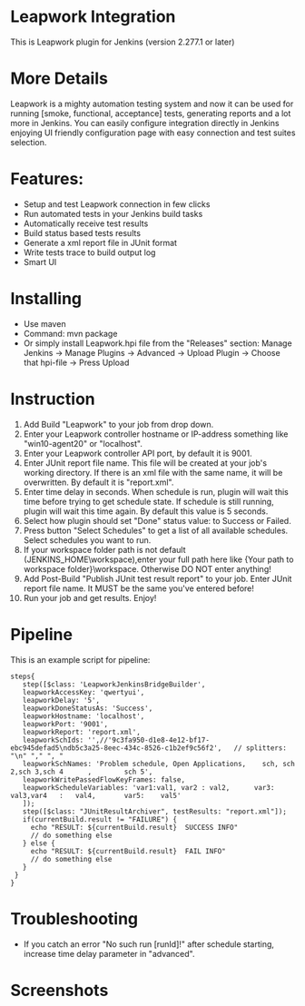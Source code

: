 # Leapwork Integration
This is Leapwork plugin for Jenkins (version 2.277.1 or later)

# More Details
Leapwork is a mighty automation testing system and now it can be used for running [smoke, functional, acceptance] tests, generating reports and a lot more in Jenkins. You can easily configure integration directly in Jenkins enjoying UI friendly configuration page with easy connection and test suites selection.

# Features:
 - Setup and test Leapwork connection in few clicks
 - Run automated tests in your Jenkins build tasks
 - Automatically receive test results
 - Build status based tests results
 - Generate a xml report file in JUnit format
 - Write tests trace to build output log
 - Smart UI
 
# Installing
- Use maven 
- Command: mvn package 
- Or simply install Leapwork.hpi file from the "Releases" section: Manage Jenkins -> Manage Plugins -> Advanced -> Upload Plugin -> Choose that hpi-file -> Press Upload

# Instruction
1. Add Build "Leapwork" to your job from drop down.
2. Enter your Leapwork controller hostname or IP-address something like "win10-agent20" or "localhost".
3. Enter your Leapwork controller API port, by default it is 9001.
4. Enter JUnit report file name. This file will be created at your job's working directory. If there is an xml file with the same name, it will be overwritten. By default it is "report.xml".
5. Enter time delay in seconds. When schedule is run, plugin will wait this time before trying to get schedule state. If schedule is still running, plugin will wait this time again. By default this value is 5 seconds.
6. Select how plugin should set "Done" status value: to Success or Failed.
7. Press button "Select Schedules" to get a list of all available schedules. Select schedules you want to run.
8. If your workspace folder path is not default (JENKINS_HOME\workspace),enter your full path here like {Your path to workspace folder}\workspace. Otherwise DO NOT enter anything!
9. Add Post-Build "Publish JUnit test result report" to your job. Enter JUnit report file name. It MUST be the same you've entered before!
10. Run your job and get results. Enjoy!

# Pipeline
This is an example script for pipeline:
 ```
steps{
	step([$class: 'LeapworkJenkinsBridgeBuilder',
	leapworkAccessKey: 'qwertyui',
	leapworkDelay: '5',
	leapworkDoneStatusAs: 'Success',
	leapworkHostname: 'localhost',
	leapworkPort: '9001',
	leapworkReport: 'report.xml',
	leapworkSchIds: '',//'9c3fa950-d1e8-4e12-bf17-ebc945defad5\ndb5c3a25-8eec-434c-8526-c1b2ef9c56f2',   // splitters: "\n" "," ", "
    leapworkSchNames: 'Problem schedule, Open Applications,    sch, sch 2,sch 3,sch 4      ,        sch 5',
    leapworkWritePassedFlowKeyFrames: false,
    leapworkScheduleVariables: 'var1:val1, var2 : val2,      var3: val3,var4   :   val4,       var5:    val5'
    ]);
    step([$class: "JUnitResultArchiver", testResults: "report.xml"]);
    if(currentBuild.result != "FAILURE") {
      echo "RESULT: ${currentBuild.result}  SUCCESS INFO"
      // do something else
    } else {
      echo "RESULT: ${currentBuild.result}  FAIL INFO"
      // do something else
    }
  }
 }
```

# Troubleshooting
- If you catch an error "No such run [runId]!" after schedule starting, increase time delay parameter in "advanced".

# Screenshots
